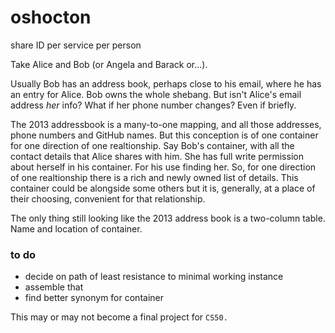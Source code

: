 oshocton
========

share ID per service per person


Take Alice and Bob (or Angela and Barack or...).

Usually Bob has an address book, perhaps close to his email, where he has an entry for Alice. Bob owns the whole shebang. But isn't Alice's email address _her_ info? What if her phone number changes? Even if briefly.

The 2013 addressbook is a many-to-one mapping, and all those addresses, phone numbers and GitHub names. But this conception is of one container for one direction of one realtionship. Say Bob's container, with all the contact details that Alice shares with him. She has full write permission about herself in his container. For his use finding her. So, for one direction of one realtionship there is a rich and newly owned list of details. This container could be alongside some others but it is, generally, at a place of their choosing, convenient for that relationship.

The only thing still looking like the 2013 address book is a two-column table. Name and location of container.


### to do

- decide on path of least resistance to minimal working instance
- assemble that
- find better synonym for container




This may or may not become a final project for `CS50.`

